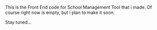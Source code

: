 This is the Front End code for School Management Tool that i made. Of course right now is empty, but i plan to make it soon.

Stay tuned...
